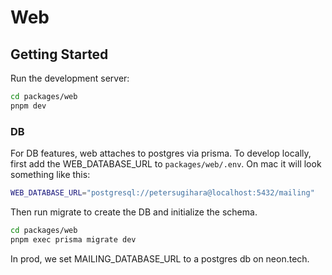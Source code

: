 # Web

## Getting Started

Run the development server:

```bash
cd packages/web
pnpm dev
```

### DB

For DB features, web attaches to postgres via prisma. To develop locally, first add the WEB_DATABASE_URL to `packages/web/.env`. On mac it will look something like this:

```bash
WEB_DATABASE_URL="postgresql://petersugihara@localhost:5432/mailing"
```

Then run migrate to create the DB and initialize the schema.

```bash
cd packages/web
pnpm exec prisma migrate dev
```

In prod, we set MAILING_DATABASE_URL to a postgres db on neon.tech.
